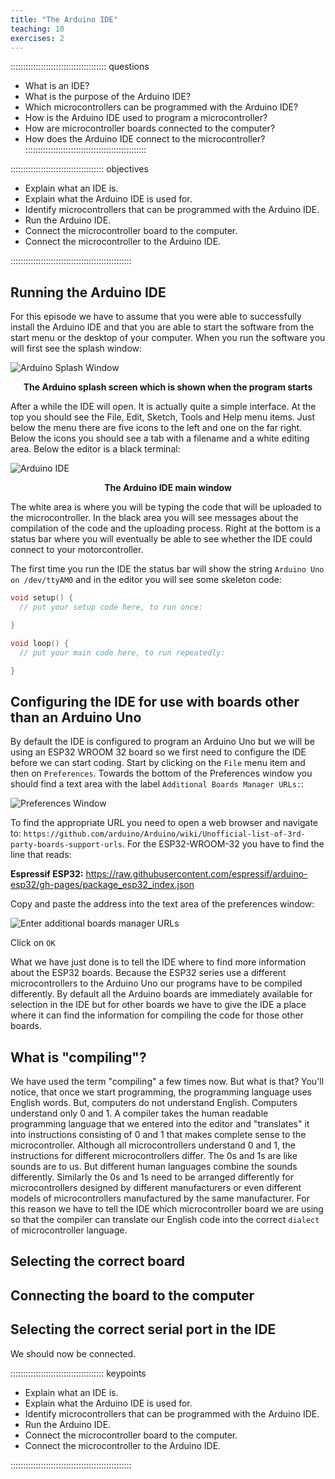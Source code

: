```yaml
---
title: "The Arduino IDE"
teaching: 10
exercises: 2
---
```


:::::::::::::::::::::::::::::::::::::: questions 

- What is an IDE?
- What is the purpose of the Arduino IDE?
- Which microcontrollers can be programmed with the Arduino IDE?
- How is the Arduino IDE used to program a microcontroller?
- How are microcontroller boards connected to the computer?
- How does the Arduino IDE connect to the microcontroller?
::::::::::::::::::::::::::::::::::::::::::::::::


::::::::::::::::::::::::::::::::::::: objectives

- Explain what an IDE is.
- Explain what the Arduino IDE is used for.
- Identify microcontrollers that can be programmed with the Arduino IDE.
- Run the Arduino IDE.
- Connect the microcontroller board to the computer.
- Connect the microcontroller to the Arduino IDE.

::::::::::::::::::::::::::::::::::::::::::::::::

## Running the Arduino IDE

For this episode we have to assume that you were able to successfully install the Arduino IDE and that you are able to start the software from the start menu or the desktop of your computer. When you run the software you will first see the splash window:


![Arduino Splash Window](fig/ArduinoIDE_startup.png)
<figcaption align = "center">
 <b>The Arduino splash screen which is shown when the program starts</b>
 </figcaption>
 
 
After a while the IDE will open. It is actually quite a simple interface. At the top you should see the File, Edit, Sketch, Tools and Help menu items. Just below the menu there are five icons to the left and one on the far right. Below the icons you should see a tab with a filename and a white editing area. Below the editor is a black terminal:

![Arduino IDE](fig/ArduinoIDE.png)
<figcaption align = "center">
 <b>The Arduino IDE main window</b>
 </figcaption>
 
 
The white area is where you will be typing the code that will be uploaded to the microcontroller. In the black area you will see messages about the compilation of the code and the uploading process. Right at the bottom is a status bar where you will eventually be able to see whether the IDE could connect to your motorcontroller.

The first time you run the IDE the status bar will show the string `Arduino Uno on /dev/ttyAM0` and in the editor you will see some skeleton code:

```c
void setup() {
  // put your setup code here, to run once:

}

void loop() {
  // put your main code here, to run repeatedly:

}
```
## Configuring the IDE for use with boards other than an Arduino Uno

By default the IDE is configured to program an Arduino Uno but we will be using an ESP32 WROOM 32 board so we first need to configure the IDE before we can start coding. Start by clicking on the `File` menu item and then on `Preferences`. Towards the bottom of the Preferences window you should find a text area with the label `Additional Boards Manager URLs:`:

![Preferences Window](fig/preferences.png)

To find the appropriate URL you need to open a web browser and navigate to: `https://github.com/arduino/Arduino/wiki/Unofficial-list-of-3rd-party-boards-support-urls`. For the ESP32-WROOM-32 you have to find the line that reads:

**Espressif ESP32:** https://raw.githubusercontent.com/espressif/arduino-esp32/gh-pages/package_esp32_index.json

Copy and paste the address into the text area of the preferences window:

![Enter additional boards manager URLs](fig/addURL.png)

Click on `OK`

What we have just done is to tell the IDE where to find more information about the ESP32 boards. Because the ESP32 series use a different microcontrollers to the Arduino Uno our programs have to be compiled differently. By default all the Arduino boards are immediately available for selection in the IDE but for other boards we have to give the IDE a place where it can find the information for compiling the code for those other boards.

## What is "compiling"?
We have used the term "compiling" a few times now. But what is that? You'll notice, that once we start programming, the programming language uses English words. But, computers do not understand English. Computers understand only 0 and 1. A compiler takes the human readable programming language that we entered into the editor and "translates" it into instructions consisting of 0 and 1 that makes complete sense to the microcontroller. Although all microcontrollers understand 0 and 1, the instructions for different microcontrollers differ. The 0s and 1s are like sounds are to us. But different human languages combine the sounds differently. Similarly the 0s and 1s need to be arranged differently for microcontrollers designed by different manufacturers or even different models of microcontrollers manufactured by the same manufacturer. For this reason we have to tell the IDE which microcontroller board we are using so that the compiler can translate our English code into the correct `dialect` of microcontroller language.

## Selecting the correct board


## Connecting the board to the computer


## Selecting the correct serial port in the IDE


We should now be connected.






::::::::::::::::::::::::::::::::::::: keypoints 

- Explain what an IDE is.
- Explain what the Arduino IDE is used for.
- Identify microcontrollers that can be programmed with the Arduino IDE.
- Run the Arduino IDE.
- Connect the microcontroller board to the computer.
- Connect the microcontroller to the Arduino IDE.

::::::::::::::::::::::::::::::::::::::::::::::::

[r-markdown]: https://rmarkdown.rstudio.com/
